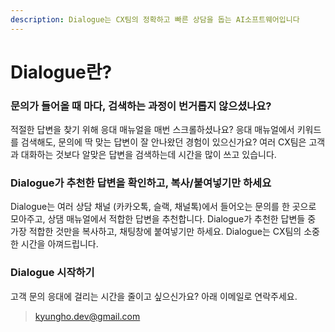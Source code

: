 ```yaml
---
description: Dialogue는 CX팀의 정확하고 빠른 상담을 돕는 AI소프트웨어입니다
---
```


# Dialogue란?

### 문의가 들어올 때 마다, 검색하는 과정이 번거롭지 않으셨나요?

적절한 답변을 찾기 위해 응대 매뉴얼을 매번 스크롤하셨나요? 응대 매뉴얼에서 키워드를 검색해도, 문의에 딱 맞는 답변이 잘 안나왔던 경험이 있으신가요? 여러 CX팀은 고객과 대화하는 것보다 알맞은 답변을 검색하는데 시간을 많이 쓰고 있습니다.

### Dialogue가 추천한 답변을 확인하고, 복사/붙여넣기만 하세요

Dialogue는 여러 상담 채널 (카카오톡, 슬랙, 채널톡)에서 들어오는 문의를 한 곳으로 모아주고, 상댐 매뉴얼에서 적합한 답변을 추천합니다. Dialogue가 추천한 답변들 중 가장 적합한 것만을 복사하고, 채팅창에 붙여넣기만 하세요. Dialogue는 CX팀의 소중한 시간을 아껴드립니다.

### Dialogue 시작하기

고객 문의 응대에 걸리는 시간을 줄이고 싶으신가요? 아래 이메일로 연락주세요.

> kyungho.dev@gmail.com



